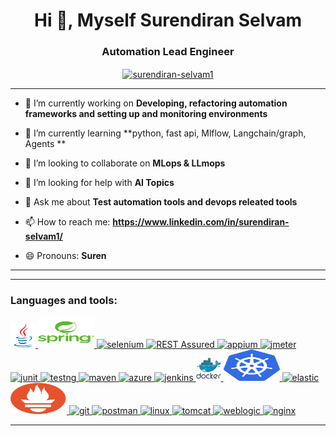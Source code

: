 <h1 align="center">Hi 👋, Myself Surendiran Selvam </h1>
<h3 align="center">Automation Lead Engineer </h3>

<p align="center">
<a href="https://www.linkedin.com/in/surendiran-selvam1/" target="blank"><img align="center" src="https://img.shields.io/badge/-surendiran%20Selvam-blue?style=flat&logo=Linkedin&logoColor=white&link=https://www.linkedin.com/in/surendiran-selvam1/" alt="surendiran-selvam1" /></a>
</p>

---



- 🔭 I’m currently working on **Developing, refactoring  automation frameworks and setting up and monitoring environments**

- 🌱 I’m currently learning **python, fast api, Mlflow, Langchain/graph, Agents **

- 👯 I’m looking to collaborate on **MLops & LLmops**

- 🤔 I’m looking for help with  **AI Topics**

- 💬 Ask me about **Test automation tools and devops releated tools**

- 📫 How to reach me: **https://www.linkedin.com/in/surendiran-selvam1/**

- 😄 Pronouns: **Suren**
---

---

<h3 align="left">Languages and tools:</h3>
<p align="left"> 
  <a href="https://www.java.com" target="_blank" rel="noreferrer">
  <img src="https://raw.githubusercontent.com/devicons/devicon/master/icons/java/java-original.svg" alt="java" width="40" height="40"/> </a> 
  <a href="https://spring.io/projects/spring-boot" target="_blank" rel="noreferrer"> 
  <img src="https://github.com/devicons/devicon/blob/master/icons/spring/spring-original-wordmark.svg" alt="spring boot" width="90" height="50"/> </a>
  <a href="https://www.selenium.dev" target="_blank" rel="noreferrer"> 
  <img src="https://raw.githubusercontent.com/detain/svg-logos/780f25886640cef088af994181646db2f6b1a3f8/svg/selenium-logo.svg" alt="selenium" width="40" height="40"/> </a>
   <a href="https://rest-assured.io/" target="_blank" rel="noreferrer"> 
   <img src="https://github.com/rest-assured/rest-assured/blob/master/rest-assured-logo-green.png" alt="REST Assured" width="120" height="40"/> </a> 
  <a href="https://appium.io/" target="_blank" rel="noreferrer"> 
  <img src="https://camo.githubusercontent.com/3eb867d17687f3afdc1f69c250427f98c9577286e83d4d8c10ca7683287549ad/68747470733a2f2f7777772e6b6579746f72632e636f6d2f77702d636f6e74656e742f75706c6f6164732f323031342f30382f61707069756d2e706e67" alt="appium" width="90" height="50"/> </a>
  <a href="https://jmeter.apache.org/" target="_blank" rel="noreferrer"> <img src="https://jmeter.apache.org/images/logo.svg" alt="jmeter" width="40" height="40"/> </a> 
  <a href="https://junit.org/junit5/" target="_blank" rel="noreferrer"> <img src="https://avatars.githubusercontent.com/u/874086?s=200&v=4" alt="junit" width="40" height="40"/> </a> 
  <a href="https://testng.org/" target="_blank" rel="noreferrer"> <img src="https://avatars.githubusercontent.com/u/12528662?s=200&v=4" alt="testng" width="40" height="40"/> </a> 
    <a href="https://maven.apache.org/" target="_blank" rel="noreferrer"> <img src="https://maven.apache.org/images/maven-logo-black-on-white.png" alt="maven" width="40" height="40"/> </a> 
  <a href="https://azure.microsoft.com/en-in/products/devops/" target="_blank" rel="noreferrer"> 
  <img src="https://res.cloudinary.com/practicaldev/image/fetch/s--GjX-wxf0--/c_imagga_scale,f_auto,fl_progressive,h_500,q_auto,w_1000/https://heartofcode.files.wordpress.com/2020/08/azdevops-1.png%3Fw%3D730%26h%3D675%26crop%3D1" alt="azure" width="90" height="50"/> </a>
 <a href="https://www.jenkins.io" target="_blank" rel="noreferrer"> <img src="https://www.vectorlogo.zone/logos/jenkins/jenkins-icon.svg" alt="jenkins" width="40" height="40"/> </a>
  <a href="https://www.docker.com/" target="_blank" rel="noreferrer"> 
  <img src="https://raw.githubusercontent.com/devicons/devicon/master/icons/docker/docker-original-wordmark.svg" alt="docker" width="40" height="40"/> </a>
   <a href="https://kubernetes.io/" target="_blank" rel="noreferrer"> 
  <img src="https://raw.githubusercontent.com/kubernetes/kubernetes/master/logo/logo.png" alt="Kubernetes" width="90" height="50"/> </a>
  <a href="https://www.elastic.co/" target="_blank" rel="noreferrer"> 
  <img src="https://static-www.elastic.co/v3/assets/bltefdd0b53724fa2ce/blt36f2da8d650732a0/5d0823c3d8ff351753cbc99f/logo-elasticsearch-32-color.svg" alt="elastic" width="90" height="50"/> </a>
  <a href="https://prometheus.io/" target="_blank" rel="noreferrer"> 
  <img src="https://raw.githubusercontent.com/prometheus/prometheus/main/documentation/images/prometheus-logo.svg" alt="prometheus" width="90" height="50"/> </a>
 <a href="https://git-scm.com/" target="_blank" rel="noreferrer"> 
  <img src="https://www.vectorlogo.zone/logos/git-scm/git-scm-icon.svg" alt="git" width="40" height="40"/> </a>
  <a href="https://postman.com" target="_blank" rel="noreferrer"> <img src="https://www.vectorlogo.zone/logos/getpostman/getpostman-icon.svg" alt="postman" width="40" height="40"/> </a> 
   <a href="https://saucelabs.com/" target="_blank" rel="noreferrer"> 
     <a href="https://www.linux.org/" target="_blank" rel="noreferrer"> <img src="https://avatars.githubusercontent.com/u/4604537?s=200&v=4" alt="linux" width="40" height="40"/> </a> 
     <a href="https://tomcat.apache.org/" target="_blank" rel="noreferrer"> <img src="https://tomcat.apache.org/res/images/tomcat.png" alt="tomcat" width="40" height="40"/> </a> 
     <a href="https://www.oracle.com/in/java/weblogic/" target="_blank" rel="noreferrer"> <img src="https://avatars.githubusercontent.com/u/5817627?s=200&v=4" alt="weblogic" width="40" height="40"/> </a> 
     <a href="https://nginx.org/" target="_blank" rel="noreferrer"> <img src="https://nginx.org/nginx.png" alt="nginx" width="40" height="40"/> </a> 
   
</p>

---

